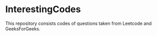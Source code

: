 # InterestingCodes
This repository consists codes of questions taken from Leetcode and GeeksForGeeks. 
